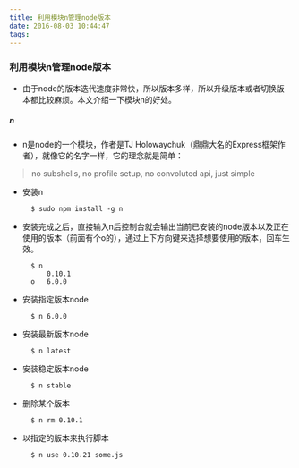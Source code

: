 ```yaml
---
title: 利用模块n管理node版本
date: 2016-08-03 10:44:47
tags:
---
```

### 利用模块n管理node版本

* 由于node的版本迭代速度非常快，所以版本多样，所以升级版本或者切换版本都比较麻烦。本文介绍一下模块n的好处。

##### n

* n是node的一个模块，作者是TJ Holowaychuk（鼎鼎大名的Express框架作者），就像它的名字一样，它的理念就是简单：
> no subshells, no profile setup, no convoluted api, just simple

* 安装n

		$ sudo npm install -g n

* 安装完成之后，直接输入n后控制台就会输出当前已安装的node版本以及正在使用的版本（前面有个o的），通过上下方向键来选择想要使用的版本，回车生效。

		$ n
			0.10.1
		o   6.0.0

* 安装指定版本node

		$ n 6.0.0

* 安装最新版本node

		$ n latest

* 安装稳定版本node

		$ n stable

* 删除某个版本

		$ n rm 0.10.1

* 以指定的版本来执行脚本

		$ n use 0.10.21 some.js
